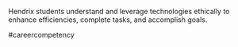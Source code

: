 Hendrix students understand and leverage technologies ethically to enhance efficiencies, complete tasks, and accomplish goals. 

#careercompetency